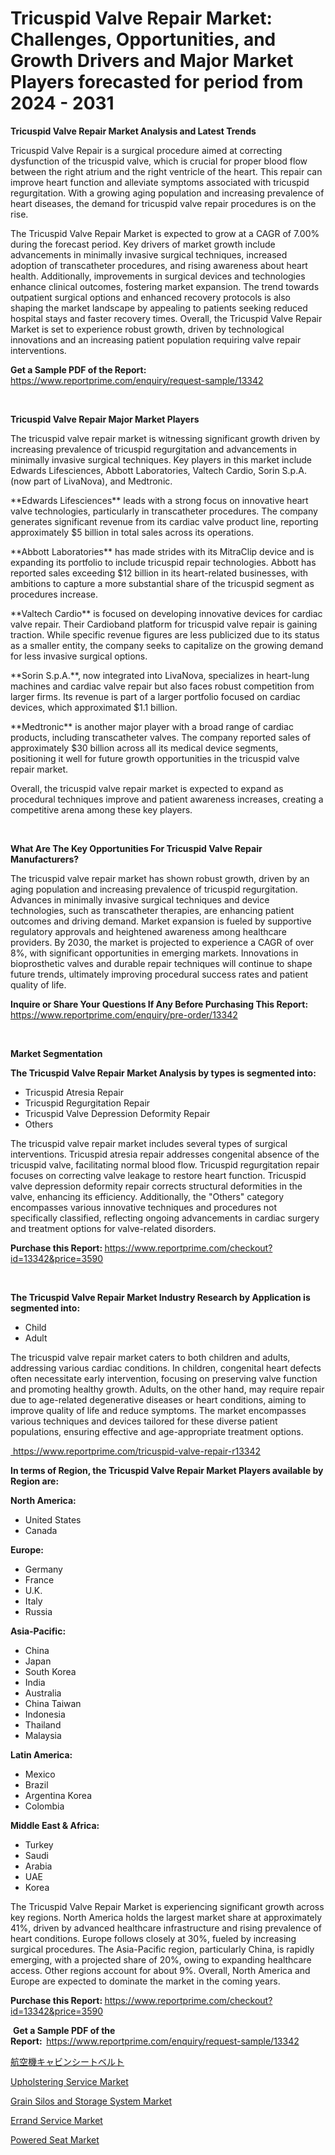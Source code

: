 <p><h1>Tricuspid Valve Repair Market: Challenges, Opportunities, and Growth Drivers and Major Market Players forecasted for period from 2024 - 2031</h1></p><p><strong>Tricuspid Valve Repair Market Analysis and Latest Trends</strong></p>
<p><p>Tricuspid Valve Repair is a surgical procedure aimed at correcting dysfunction of the tricuspid valve, which is crucial for proper blood flow between the right atrium and the right ventricle of the heart. This repair can improve heart function and alleviate symptoms associated with tricuspid regurgitation. With a growing aging population and increasing prevalence of heart diseases, the demand for tricuspid valve repair procedures is on the rise.</p><p>The Tricuspid Valve Repair Market is expected to grow at a CAGR of 7.00% during the forecast period. Key drivers of market growth include advancements in minimally invasive surgical techniques, increased adoption of transcatheter procedures, and rising awareness about heart health. Additionally, improvements in surgical devices and technologies enhance clinical outcomes, fostering market expansion. The trend towards outpatient surgical options and enhanced recovery protocols is also shaping the market landscape by appealing to patients seeking reduced hospital stays and faster recovery times. Overall, the Tricuspid Valve Repair Market is set to experience robust growth, driven by technological innovations and an increasing patient population requiring valve repair interventions.</p></p>
<p><strong>Get a Sample PDF of the Report:&nbsp;</strong> <a href="https://www.reportprime.com/enquiry/request-sample/13342">https://www.reportprime.com/enquiry/request-sample/13342</a></p>
<p>&nbsp;</p>
<p><strong>Tricuspid Valve Repair Major Market Players</strong></p>
<p><p>The tricuspid valve repair market is witnessing significant growth driven by increasing prevalence of tricuspid regurgitation and advancements in minimally invasive surgical techniques. Key players in this market include Edwards Lifesciences, Abbott Laboratories, Valtech Cardio, Sorin S.p.A. (now part of LivaNova), and Medtronic.</p><p>**Edwards Lifesciences** leads with a strong focus on innovative heart valve technologies, particularly in transcatheter procedures. The company generates significant revenue from its cardiac valve product line, reporting approximately $5 billion in total sales across its operations.</p><p>**Abbott Laboratories** has made strides with its MitraClip device and is expanding its portfolio to include tricuspid repair technologies. Abbott has reported sales exceeding $12 billion in its heart-related businesses, with ambitions to capture a more substantial share of the tricuspid segment as procedures increase.</p><p>**Valtech Cardio** is focused on developing innovative devices for cardiac valve repair. Their Cardioband platform for tricuspid valve repair is gaining traction. While specific revenue figures are less publicized due to its status as a smaller entity, the company seeks to capitalize on the growing demand for less invasive surgical options.</p><p>**Sorin S.p.A.**, now integrated into LivaNova, specializes in heart-lung machines and cardiac valve repair but also faces robust competition from larger firms. Its revenue is part of a larger portfolio focused on cardiac devices, which approximated $1.1 billion.</p><p>**Medtronic** is another major player with a broad range of cardiac products, including transcatheter valves. The company reported sales of approximately $30 billion across all its medical device segments, positioning it well for future growth opportunities in the tricuspid valve repair market.</p><p>Overall, the tricuspid valve repair market is expected to expand as procedural techniques improve and patient awareness increases, creating a competitive arena among these key players.</p></p>
<p>&nbsp;</p>
<p><strong>What Are The Key Opportunities For Tricuspid Valve Repair Manufacturers?</strong></p>
<p><p>The tricuspid valve repair market has shown robust growth, driven by an aging population and increasing prevalence of tricuspid regurgitation. Advances in minimally invasive surgical techniques and device technologies, such as transcatheter therapies, are enhancing patient outcomes and driving demand. Market expansion is fueled by supportive regulatory approvals and heightened awareness among healthcare providers. By 2030, the market is projected to experience a CAGR of over 8%, with significant opportunities in emerging markets. Innovations in bioprosthetic valves and durable repair techniques will continue to shape future trends, ultimately improving procedural success rates and patient quality of life.</p></p>
<p><strong>Inquire or Share Your Questions If Any Before Purchasing This Report:</strong> <a href="https://www.reportprime.com/enquiry/pre-order/13342">https://www.reportprime.com/enquiry/pre-order/13342</a></p>
<p>&nbsp;</p>
<p><strong>Market Segmentation</strong></p>
<p><strong>The Tricuspid Valve Repair Market Analysis by types is segmented into:</strong></p>
<p><ul><li>Tricuspid Atresia Repair</li><li>Tricuspid Regurgitation Repair</li><li>Tricuspid Valve Depression Deformity Repair</li><li>Others</li></ul></p>
<p><p>The tricuspid valve repair market includes several types of surgical interventions. Tricuspid atresia repair addresses congenital absence of the tricuspid valve, facilitating normal blood flow. Tricuspid regurgitation repair focuses on correcting valve leakage to restore heart function. Tricuspid valve depression deformity repair corrects structural deformities in the valve, enhancing its efficiency. Additionally, the "Others" category encompasses various innovative techniques and procedures not specifically classified, reflecting ongoing advancements in cardiac surgery and treatment options for valve-related disorders.</p></p>
<p><strong>Purchase this Report:&nbsp;</strong><a href="https://www.reportprime.com/checkout?id=13342&price=3590">https://www.reportprime.com/checkout?id=13342&price=3590</a></p>
<p>&nbsp;</p>
<p><strong>The Tricuspid Valve Repair Market Industry Research by Application is segmented into:</strong></p>
<p><ul><li>Child</li><li>Adult</li></ul></p>
<p><p>The tricuspid valve repair market caters to both children and adults, addressing various cardiac conditions. In children, congenital heart defects often necessitate early intervention, focusing on preserving valve function and promoting healthy growth. Adults, on the other hand, may require repair due to age-related degenerative diseases or heart conditions, aiming to improve quality of life and reduce symptoms. The market encompasses various techniques and devices tailored for these diverse patient populations, ensuring effective and age-appropriate treatment options.</p></p>
<p><a href="https://www.reportprime.com/tricuspid-valve-repair-r13342">&nbsp;https://www.reportprime.com/tricuspid-valve-repair-r13342</a></p>
<p><strong>In terms of Region, the Tricuspid Valve Repair Market Players available by Region are:</strong></p>
<p>
    <p> <strong> North America: </strong>
        <ul>
            <li>United States</li>
            <li>Canada</li>
        </ul>
        </p> 
    <p> <strong> Europe: </strong>
        <ul>
            <li>Germany</li>
            <li>France</li>
            <li>U.K.</li>
            <li>Italy</li>
            <li>Russia</li>
        </ul>
        </p> 
    <p> <strong> Asia-Pacific: </strong>
        <ul>
            <li>China</li>
            <li>Japan</li>
            <li>South Korea</li>
            <li>India</li>
            <li>Australia</li>
            <li>China Taiwan</li>
            <li>Indonesia</li>
            <li>Thailand</li>
            <li>Malaysia</li>
        </ul>
        </p> 
    <p> <strong> Latin America: </strong>
        <ul>
            <li>Mexico</li>
            <li>Brazil</li>
            <li>Argentina Korea</li>
            <li>Colombia</li>
        </ul>
        </p> 
    <p> <strong> Middle East & Africa: </strong>
        <ul>
            <li>Turkey</li>
            <li>Saudi</li>
            <li>Arabia</li>
            <li>UAE</li>
            <li>Korea</li>
        </ul>
    </p>
    </p>
<p><p>The Tricuspid Valve Repair Market is experiencing significant growth across key regions. North America holds the largest market share at approximately 41%, driven by advanced healthcare infrastructure and rising prevalence of heart conditions. Europe follows closely at 30%, fueled by increasing surgical procedures. The Asia-Pacific region, particularly China, is rapidly emerging, with a projected share of 20%, owing to expanding healthcare access. Other regions account for about 9%. Overall, North America and Europe are expected to dominate the market in the coming years.</p></p>
<p><strong>Purchase this Report: </strong><a href="https://www.reportprime.com/checkout?id=13342&price=3590">https://www.reportprime.com/checkout?id=13342&price=3590</a></p>
<p>&nbsp;<strong>Get a Sample PDF of the Report:&nbsp;&nbsp;</strong><a href="https://www.reportprime.com/enquiry/request-sample/13342">https://www.reportprime.com/enquiry/request-sample/13342</a></p>
<p><strong></strong></p>
<p><p><a href="https://medium.com/@uyjtuy6/aircraft-cabin-seat-belt-market-%E3%81%AF-%E3%82%B3%E3%82%B9%E3%83%88%E7%AE%A1%E7%90%86%E3%81%A8%E5%8A%B9%E7%8E%87%E5%90%91%E4%B8%8A%E3%82%92%E5%84%AA%E5%85%88%E3%81%97%E3%81%BE%E3%81%99-%E3%81%95%E3%82%89%E3%81%AB-%E5%A0%B1%E5%91%8A%E6%9B%B8%E3%81%AF%E5%B8%82%E5%A0%B4%E3%81%AE%E9%9C%80%E8%A6%81%E9%9D%A2%E3%81%A8%E4%BE%9B%E7%B5%A6%E9%9D%A2%E3%81%AE%E4%B8%A1%E6%96%B9%E3%82%92%E3%82%AB%E3%83%90%E3%83%BC%E3%81%97%E3%81%A6%E3%81%84%E3%81%BE%E3%81%99-aircraft-cabin-070cae550aeb">航空機キャビンシートベルト</a></p><p><a href="https://github.com/NargisHussain75/Market-Research-Report-List-1/blob/main/upholstering-service-market.md">Upholstering Service Market</a></p><p><a href="https://www.linkedin.com/pulse/grain-silos-storage-system-market-insights-product-type-tfdoc?trackingId=kUBLImODQ%2FWwuEMRzI%2BT9w%3D%3D">Grain Silos and Storage System Market</a></p><p><a href="https://github.com/FlorianWolf90/Market-Research-Report-List-1/blob/main/errand-service-market.md">Errand Service Market</a></p><p><a href="https://issuu.com/reportprime-2/docs/powered-seat-market-size-2030.pptx_c56934402e259e">Powered Seat Market</a></p></p>